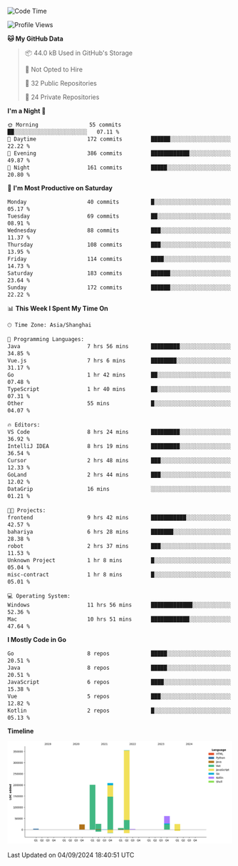 <!--START_SECTION:waka-->
![Code Time](http://img.shields.io/badge/Code%20Time-2%2C659%20hrs%2044%20mins-blue)

![Profile Views](http://img.shields.io/badge/Profile%20Views-0-blue)

**🐱 My GitHub Data** 

> 📦 44.0 kB Used in GitHub's Storage 
 > 
> 🚫 Not Opted to Hire
 > 
> 📜 32 Public Repositories 
 > 
> 🔑 24 Private Repositories 
 > 
**I'm a Night 🦉** 

```text
🌞 Morning                55 commits          ██░░░░░░░░░░░░░░░░░░░░░░░   07.11 % 
🌆 Daytime                172 commits         ██████░░░░░░░░░░░░░░░░░░░   22.22 % 
🌃 Evening                386 commits         ████████████░░░░░░░░░░░░░   49.87 % 
🌙 Night                  161 commits         █████░░░░░░░░░░░░░░░░░░░░   20.80 % 
```
📅 **I'm Most Productive on Saturday** 

```text
Monday                   40 commits          █░░░░░░░░░░░░░░░░░░░░░░░░   05.17 % 
Tuesday                  69 commits          ██░░░░░░░░░░░░░░░░░░░░░░░   08.91 % 
Wednesday                88 commits          ███░░░░░░░░░░░░░░░░░░░░░░   11.37 % 
Thursday                 108 commits         ███░░░░░░░░░░░░░░░░░░░░░░   13.95 % 
Friday                   114 commits         ████░░░░░░░░░░░░░░░░░░░░░   14.73 % 
Saturday                 183 commits         ██████░░░░░░░░░░░░░░░░░░░   23.64 % 
Sunday                   172 commits         ██████░░░░░░░░░░░░░░░░░░░   22.22 % 
```


📊 **This Week I Spent My Time On** 

```text
🕑︎ Time Zone: Asia/Shanghai

💬 Programming Languages: 
Java                     7 hrs 56 mins       █████████░░░░░░░░░░░░░░░░   34.85 % 
Vue.js                   7 hrs 6 mins        ████████░░░░░░░░░░░░░░░░░   31.17 % 
Go                       1 hr 42 mins        ██░░░░░░░░░░░░░░░░░░░░░░░   07.48 % 
TypeScript               1 hr 40 mins        ██░░░░░░░░░░░░░░░░░░░░░░░   07.31 % 
Other                    55 mins             █░░░░░░░░░░░░░░░░░░░░░░░░   04.07 % 

🔥 Editors: 
VS Code                  8 hrs 24 mins       █████████░░░░░░░░░░░░░░░░   36.92 % 
IntelliJ IDEA            8 hrs 19 mins       █████████░░░░░░░░░░░░░░░░   36.54 % 
Cursor                   2 hrs 48 mins       ███░░░░░░░░░░░░░░░░░░░░░░   12.33 % 
GoLand                   2 hrs 44 mins       ███░░░░░░░░░░░░░░░░░░░░░░   12.02 % 
DataGrip                 16 mins             ░░░░░░░░░░░░░░░░░░░░░░░░░   01.21 % 

🐱‍💻 Projects: 
frontend                 9 hrs 42 mins       ███████████░░░░░░░░░░░░░░   42.57 % 
bahariya                 6 hrs 28 mins       ███████░░░░░░░░░░░░░░░░░░   28.38 % 
robot                    2 hrs 37 mins       ███░░░░░░░░░░░░░░░░░░░░░░   11.53 % 
Unknown Project          1 hr 8 mins         █░░░░░░░░░░░░░░░░░░░░░░░░   05.04 % 
misc-contract            1 hr 8 mins         █░░░░░░░░░░░░░░░░░░░░░░░░   05.01 % 

💻 Operating System: 
Windows                  11 hrs 56 mins      █████████████░░░░░░░░░░░░   52.36 % 
Mac                      10 hrs 51 mins      ████████████░░░░░░░░░░░░░   47.64 % 
```

**I Mostly Code in Go** 

```text
Go                       8 repos             █████░░░░░░░░░░░░░░░░░░░░   20.51 % 
Java                     8 repos             █████░░░░░░░░░░░░░░░░░░░░   20.51 % 
JavaScript               6 repos             ████░░░░░░░░░░░░░░░░░░░░░   15.38 % 
Vue                      5 repos             ███░░░░░░░░░░░░░░░░░░░░░░   12.82 % 
Kotlin                   2 repos             █░░░░░░░░░░░░░░░░░░░░░░░░   05.13 % 
```



**Timeline**

![Lines of Code chart](https://raw.githubusercontent.com/youtiaoguagua/youtiaoguagua/master/assets/bar_graph.png)


 Last Updated on 04/09/2024 18:40:51 UTC
<!--END_SECTION:waka-->